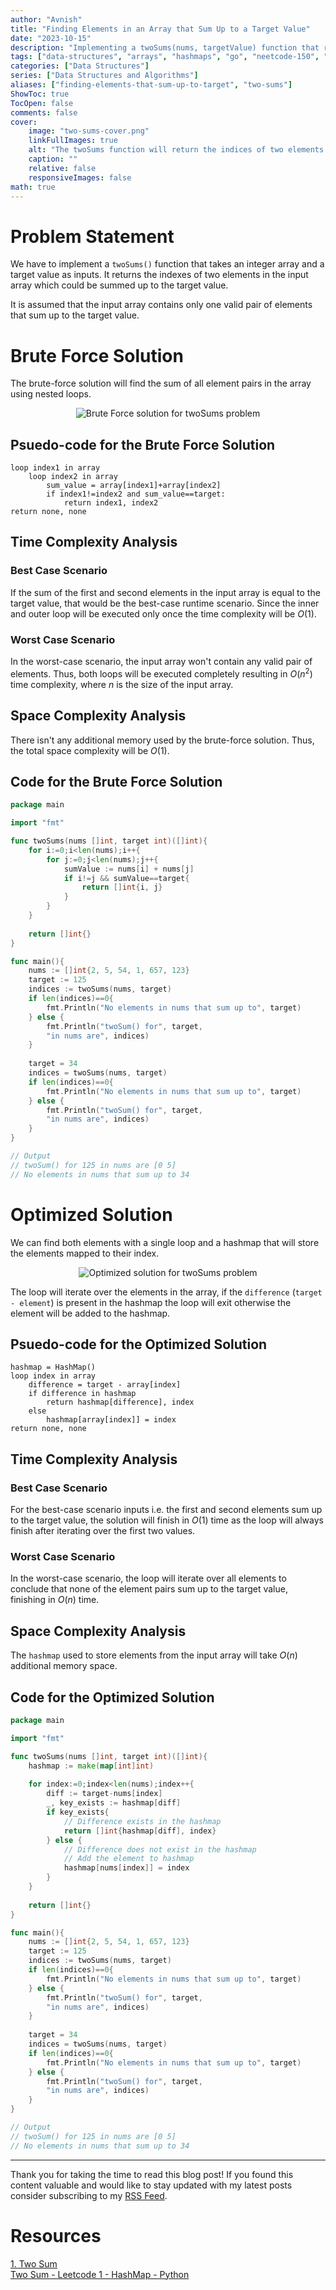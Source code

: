 ```yaml
---
author: "Avnish"
title: "Finding Elements in an Array that Sum Up to a Target Value"
date: "2023-10-15"
description: "Implementing a twoSums(nums, targetValue) function that returns the indices of two elements in nums which could be summed up to the targetValue"
tags: ["data-structures", "arrays", "hashmaps", "go", "neetcode-150", "leetcode-easy"]
categories: ["Data Structures"]
series: ["Data Structures and Algorithms"]
aliases: ["finding-elements-that-sum-up-to-target", "two-sums"]
ShowToc: true
TocOpen: false
comments: false
cover: 
    image: "two-sums-cover.png"
    linkFullImages: true
    alt: "The twoSums function will return the indices of two elements in the input array that sum up to the target value"
    caption: "" 
    relative: false
    responsiveImages: false
math: true
---
```


# Problem Statement
We have to implement a `twoSums()` function that takes an integer array and a target value as inputs. It returns the indexes of two elements in the input array which could be summed up to the target value.

It is assumed that the input array contains only one valid pair of elements that sum up to the target value.

# Brute Force Solution
The brute-force solution will find the sum of all element pairs in the array using nested loops.

<p align="center"><img src="two-sums-brute-force.png" alt="Brute Force solution for twoSums problem"></p>

## Psuedo-code for the Brute Force Solution
```text
loop index1 in array
    loop index2 in array
        sum_value = array[index1]+array[index2]
        if index1!=index2 and sum_value==target:
            return index1, index2
return none, none
```

## Time Complexity Analysis
### Best Case Scenario
If the sum of the first and second elements in the input array is equal to the target value, that would be the best-case runtime scenario. Since the inner and outer loop will be executed only once the time complexity will be $O(1)$.

### Worst Case Scenario
In the worst-case scenario, the input array won't contain any valid pair of elements. Thus, both loops will be executed completely resulting in $O(n^2)$ time complexity, where $n$ is the size of the input array.

## Space Complexity Analysis
There isn't any additional memory used by the brute-force solution. Thus, the total space complexity will be $O(1)$.

## Code for the Brute Force Solution
```Go
package main

import "fmt"

func twoSums(nums []int, target int)([]int){
    for i:=0;i<len(nums);i++{
        for j:=0;j<len(nums);j++{
            sumValue := nums[i] + nums[j]
            if i!=j && sumValue==target{
                return []int{i, j}
            } 
        }
    }
    
    return []int{}
}

func main(){
    nums := []int{2, 5, 54, 1, 657, 123}
    target := 125
    indices := twoSums(nums, target)
    if len(indices)==0{
        fmt.Println("No elements in nums that sum up to", target)
    } else {
        fmt.Println("twoSum() for", target, 
        "in nums are", indices)
    }
    
    target = 34
    indices = twoSums(nums, target)
    if len(indices)==0{
        fmt.Println("No elements in nums that sum up to", target)
    } else {
        fmt.Println("twoSum() for", target, 
        "in nums are", indices)
    }
}

// Output
// twoSum() for 125 in nums are [0 5]
// No elements in nums that sum up to 34
```

# Optimized Solution
We can find both elements with a single loop and a hashmap that will store the elements mapped to their index.

<p align="center"><img src="two-sums-optimized.png" alt="Optimized solution for twoSums problem"></p>

The loop will iterate over the elements in the array, if the `difference` (`target - element`) is present in the hashmap the loop will exit otherwise the element will be added to the hashmap.

## Psuedo-code for the Optimized Solution
```text
hashmap = HashMap()
loop index in array
    difference = target - array[index]
    if difference in hashmap
        return hashmap[difference], index
    else
        hashmap[array[index]] = index
return none, none
```

## Time Complexity Analysis
### Best Case Scenario
For the best-case scenario inputs i.e. the first and second elements sum up to the target value, the solution will finish in $O(1)$ time as the loop will always finish after iterating over the first two values.

### Worst Case Scenario
In the worst-case scenario, the loop will iterate over all elements to conclude that none of the element pairs sum up to the target value, finishing in $O(n)$ time.

## Space Complexity Analysis
The `hashmap` used to store elements from the input array will take $O(n)$ additional memory space.

## Code for the Optimized Solution

```Go
package main

import "fmt"

func twoSums(nums []int, target int)([]int){
    hashmap := make(map[int]int)
    
    for index:=0;index<len(nums);index++{
        diff := target-nums[index]
        _, key_exists := hashmap[diff]
        if key_exists{
            // Difference exists in the hashmap
            return []int{hashmap[diff], index}
        } else {
            // Difference does not exist in the hashmap
            // Add the element to hashmap
            hashmap[nums[index]] = index
        }
    }
    
    return []int{}
}

func main(){
    nums := []int{2, 5, 54, 1, 657, 123}
    target := 125
    indices := twoSums(nums, target)
    if len(indices)==0{
        fmt.Println("No elements in nums that sum up to", target)
    } else {
        fmt.Println("twoSum() for", target, 
        "in nums are", indices)
    }
    
    target = 34
    indices = twoSums(nums, target)
    if len(indices)==0{
        fmt.Println("No elements in nums that sum up to", target)
    } else {
        fmt.Println("twoSum() for", target, 
        "in nums are", indices)
    }
}

// Output
// twoSum() for 125 in nums are [0 5]
// No elements in nums that sum up to 34
```

<hr>

Thank you for taking the time to read this blog post! If you found this content valuable and would like to stay updated with my latest posts consider subscribing to my <a href="https://www.avni.sh/index.xml" target="_blank">RSS Feed</a>.

# Resources
<a href="https://leetcode.com/problems/two-sum/" target="_blank">1. Two Sum</a>  
<a href="https://www.youtube.com/watch?v=KLlXCFG5TnA" target="_blank">Two Sum - Leetcode 1 - HashMap - Python</a>
